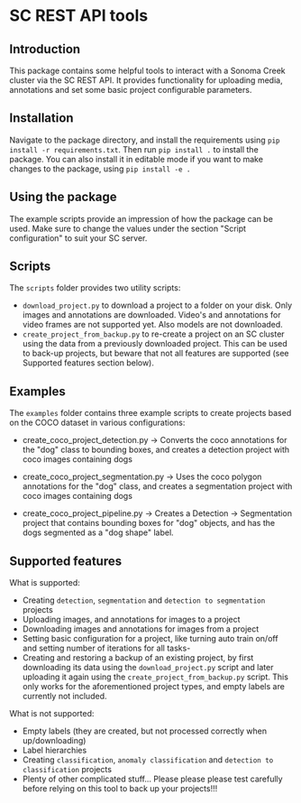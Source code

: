 # SC REST API tools 
## Introduction
This package contains some helpful tools to interact with a Sonoma Creek cluster via 
the SC REST API. It provides functionality for uploading media, annotations and set 
some basic project configurable parameters. 

## Installation
Navigate to the package directory, and install the requirements using 
`pip install -r requirements.txt`. Then run `pip install .` to install the package. 
You can also install it in editable mode if you want to make changes to the package, 
using `pip install -e .`

## Using the package
The example scripts provide an impression of how the package can be used. Make sure 
to change the values under the section "Script configuration" to suit your SC server.

## Scripts
The `scripts` folder provides two utility scripts:
- `download_project.py` to download a project to a folder on your disk. Only images 
  and annotations are downloaded. Video's and annotations for video frames are not 
  supported yet. Also models are not downloaded.
- `create_project_from_backup.py` to re-create a project on an SC cluster using the 
  data from a previously downloaded project. This can be used to back-up projects, but
  beware that not all features are supported (see Supported features section below).
  

## Examples
The `examples` folder contains three example scripts to create projects based on the 
COCO dataset in various configurations:
- create_coco_project_detection.py -> Converts the coco annotations for the "dog" class 
  to bounding boxes, and creates a detection project with coco images containing dogs
    
- create_coco_project_segmentation.py -> Uses the coco polygon annotations for the "dog" 
  class, and creates a segmentation project with coco images containing dogs
  
- create_coco_project_pipeline.py -> Creates a Detection -> Segmentation project that 
  contains bounding boxes for "dog" objects, and has the dogs segmented as a "dog shape"
  label.
  
## Supported features
What is supported:
- Creating `detection`, `segmentation` and `detection to segmentation` projects
- Uploading images, and annotations for images to a project
- Downloading images and annotations for images from a project
- Setting basic configuration for a project, like turning auto train on/off and 
  setting number of iterations for all tasks-
- Creating and restoring a backup of an existing project, by first downloading its 
  data using the `download_project.py` script and later uploading it again using the 
  `create_project_from_backup.py` script. This only works for the aforementioned 
  project types, and empty labels are currently not included.
  
What is not supported:
- Empty labels (they are created, but not processed correctly when up/downloading)
- Label hierarchies
- Creating `classification`, `anomaly classification` and `detection to classification`
  projects
- Plenty of other complicated stuff... Please please please test carefully before 
  relying on this tool to back up your projects!!!